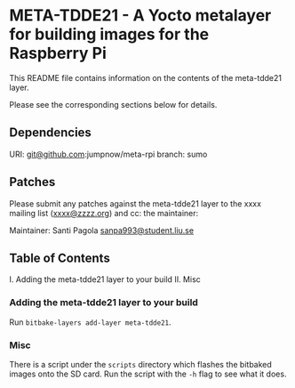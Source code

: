 # META-TDDE21 - A Yocto metalayer for building images for the Raspberry Pi

This README file contains information on the contents of the meta-tdde21 layer.

Please see the corresponding sections below for details.

## Dependencies

  URI: git@github.com:jumpnow/meta-rpi
  branch: sumo

## Patches

Please submit any patches against the meta-tdde21 layer to the xxxx mailing list (xxxx@zzzz.org)
and cc: the maintainer:

Maintainer: Santi Pagola <sanpa993@student.liu.se>

## Table of Contents

  I. Adding the meta-tdde21 layer to your build
 II. Misc


### Adding the meta-tdde21 layer to your build

 Run `bitbake-layers add-layer meta-tdde21`.

### Misc

There is a script under the `scripts` directory which flashes the bitbaked images onto the SD card.
Run the script with the `-h` flag to see what it does.

